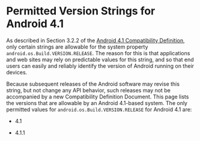 <!--
   Copyright 2010 The Android Open Source Project 

   Licensed under the Apache License, Version 2.0 (the "License"); 
   you may not use this file except in compliance with the License.
   You may obtain a copy of the License at

       http://www.apache.org/licenses/LICENSE-2.0

   Unless required by applicable law or agreed to in writing, software
   distributed under the License is distributed on an "AS IS" BASIS,
   WITHOUT WARRANTIES OR CONDITIONS OF ANY KIND, either express or implied.
   See the License for the specific language governing permissions and
   limitations under the License.
-->

# Permitted Version Strings for Android 4.1 #

As described in Section 3.2.2 of the [Android 4.1 Compatibility Definition](/cdds/android-4.1-cdd.pdf), 
only certain strings are allowable for the system property
`android.os.Build.VERSION.RELEASE`. The reason for this is that
applications and web sites may rely on predictable values for this string, and
so that end users can easily and reliably identify the version of Android
running on their devices.

Because subsequent releases of the Android software may revise this string,
but not change any API behavior, such releases may not be accompanied by a new
Compatibility Definition Document. This page lists the versions that are
allowable by an Android 4.1-based system. The only permitted values for
`android.os.Build.VERSION.RELEASE` for Android 4.1 are:

- 4.1

- 4.1.1
